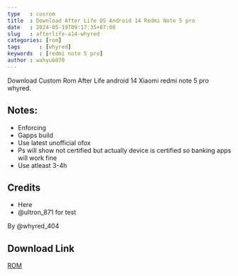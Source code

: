 ```yaml
---
type   : cusrom
title  : Download After Life OS Android 14 Redmi Note 5 pro
date   : 2024-05-19T09:17:35+07:00
slug   : afterlife-a14-whyred
categories: [rom]
tags      : [whyred]
keywords  : [redmi note 5 pro]
author : wahyu6070
---
```


Download Custom Rom After Life android 14 Xiaomi redmi note 5 pro whyred.

## Notes:
- Enforcing
- Gapps build
- Use latest unofficial ofox
- Ps will show not certified but actually device is certified so banking apps will work fine
- Use atleast 3-4h

## Credits
- Here
- @ultron_871 for test

By @whyred_404


## Download Link
[ROM](http://dark-elixir.web.app/)
